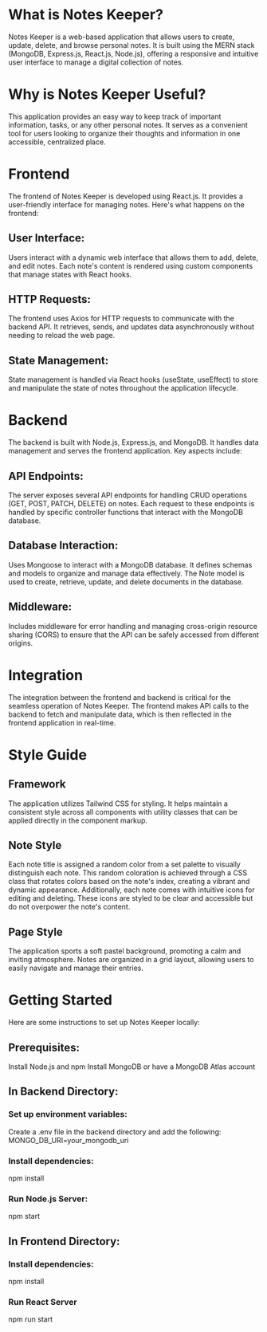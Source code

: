 # What is Notes Keeper?
Notes Keeper is a web-based application that allows users to create, update, delete, and browse personal notes. It is built using the MERN stack (MongoDB, Express.js, React.js, Node.js), offering a responsive and intuitive user interface to manage a digital collection of notes.

# Why is Notes Keeper Useful?
This application provides an easy way to keep track of important information, tasks, or any other personal notes. It serves as a convenient tool for users looking to organize their thoughts and information in one accessible, centralized place.

# Frontend
The frontend of Notes Keeper is developed using React.js. It provides a user-friendly interface for managing notes. Here's what happens on the frontend:

## User Interface: 
Users interact with a dynamic web interface that allows them to add, delete, and edit notes. Each note's content is rendered using custom components that manage states with React hooks.

## HTTP Requests: 
The frontend uses Axios for HTTP requests to communicate with the backend API. It retrieves, sends, and updates data asynchronously without needing to reload the web page.

## State Management: 
State management is handled via React hooks (useState, useEffect) to store and manipulate the state of notes throughout the application lifecycle.

# Backend
The backend is built with Node.js, Express.js, and MongoDB. It handles data management and serves the frontend application. Key aspects include:

## API Endpoints: 
The server exposes several API endpoints for handling CRUD operations (GET, POST, PATCH, DELETE) on notes. Each request to these endpoints is handled by specific controller functions that interact with the MongoDB database.

## Database Interaction: 
Uses Mongoose to interact with a MongoDB database. It defines schemas and models to organize and manage data effectively. The Note model is used to create, retrieve, update, and delete documents in the database.

## Middleware: 
Includes middleware for error handling and managing cross-origin resource sharing (CORS) to ensure that the API can be safely accessed from different origins.

# Integration
The integration between the frontend and backend is critical for the seamless operation of Notes Keeper. The frontend makes API calls to the backend to fetch and manipulate data, which is then reflected in the frontend application in real-time.

# Style Guide

## Framework
The application utilizes Tailwind CSS for styling. It helps maintain a consistent style across all components with utility classes that can be applied directly in the component markup. 

## Note Style
Each note title is assigned a random color from a set palette to visually distinguish each note. This random coloration is achieved through a CSS class that rotates colors based on the note's index, creating a vibrant and dynamic appearance. Additionally, each note comes with intuitive icons for editing and deleting. These icons are styled to be clear and accessible but do not overpower the note's content.

## Page Style
The application sports a soft pastel background, promoting a calm and inviting atmosphere. Notes are organized in a grid layout, allowing users to easily navigate and manage their entries.

# Getting Started
Here are some instructions to set up Notes Keeper locally:

## Prerequisites:
Install Node.js and npm
Install MongoDB or have a MongoDB Atlas account

## In Backend Directory:

### Set up environment variables:
Create a .env file in the backend directory and add the following:
MONGO_DB_URI=your_mongodb_uri

### Install dependencies:
npm install

### Run Node.js Server:
npm start

## In Frontend Directory:

### Install dependencies:
npm install

### Run React Server
npm run start


